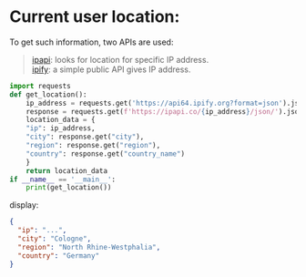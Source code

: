 # Current user location:

To get such information, two APIs are used:
> [ipapi](https://ipapi.co/): looks for location for specific IP address.<br>
> [ipify](https://www.ipify.org/): a simple public API gives IP address.


```python
import requests
def get_location():
    ip_address = requests.get('https://api64.ipify.org?format=json').json()["ip"]
    response = requests.get(f'https://ipapi.co/{ip_address}/json/').json()
    location_data = {
    "ip": ip_address,
    "city": response.get("city"),
    "region": response.get("region"),
    "country": response.get("country_name")
    }
    return location_data
if __name__ == '__main__':
    print(get_location())
```
display:
```json
{
  "ip": "...",
  "city": "Cologne",
  "region": "North Rhine-Westphalia",
  "country": "Germany"
}
```